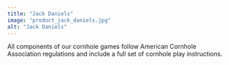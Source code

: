 ```yaml
---
title: "Jack Daniels"
image: "product_jack_daniels.jpg"
alt: "Jack Daniels"
---
```


All components of our cornhole games follow American Cornhole Association regulations and include a full set of cornhole play instructions.
